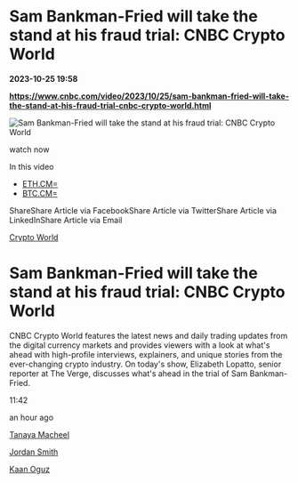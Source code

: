 # Sam Bankman-Fried will take the stand at his fraud trial: CNBC Crypto World

**2023-10-25 19:58**

**https://www.cnbc.com/video/2023/10/25/sam-bankman-fried-will-take-the-stand-at-his-fraud-trial-cnbc-crypto-world.html**

![Sam Bankman-Fried will take the stand at his fraud trial: CNBC Crypto World](https://image.cnbcfm.com/api/v1/image/107323168-231025_cw_thumbnail.jpg?v=1698260412&w=750&h=422&vtcrop=y)

watch now

In this video

*   [ETH.CM=](https://www.cnbc.com/quotes/ETH.CM=)
*   [BTC.CM=](https://www.cnbc.com/quotes/BTC.CM=)

ShareShare Article via FacebookShare Article via TwitterShare Article via LinkedInShare Article via Email

[Crypto World](https://www.cnbc.com/cryptoworld/)

Sam Bankman-Fried will take the stand at his fraud trial: CNBC Crypto World
===========================================================================

CNBC Crypto World features the latest news and daily trading updates from the digital currency markets and provides viewers with a look at what's ahead with high-profile interviews, explainers, and unique stories from the ever-changing crypto industry. On today's show, Elizabeth Lopatto, senior reporter at The Verge, discusses what's ahead in the trial of Sam Bankman-Fried.

11:42

an hour ago

  

[Tanaya Macheel](https://www.cnbc.com/tanaya-macheel/)

[Jordan Smith](https://www.cnbc.com/jordan-smith/)

[Kaan Oguz](https://www.cnbc.com/kaan-oguz/)